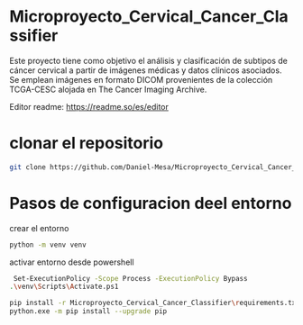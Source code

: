# Microproyecto_Cervical_Cancer_Classifier
Este proyecto tiene como objetivo el análisis y clasificación de subtipos de cáncer cervical a partir de imágenes médicas y datos clínicos asociados. Se emplean imágenes en formato DICOM provenientes de la colección TCGA-CESC alojada en The Cancer Imaging Archive.

Editor readme: https://readme.so/es/editor

# clonar el repositorio
```bash
git clone https://github.com/Daniel-Mesa/Microproyecto_Cervical_Cancer_Classifier.git
```
# Pasos de configuracion deel entorno
crear el entorno
```bash
python -m venv venv
```
activar entorno desde powershell
```bash
 Set-ExecutionPolicy -Scope Process -ExecutionPolicy Bypass
.\venv\Scripts\Activate.ps1
```

```bash
pip install -r Microproyecto_Cervical_Cancer_Classifier\requirements.txt
python.exe -m pip install --upgrade pip
```